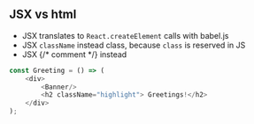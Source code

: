 ## JSX vs html

* JSX translates to `React.createElement` calls with babel.js
* JSX `className` instead class, because `class` is reserved in JS
* JSX {/* comment */} instead <!-- comment -->

````js
const Greeting = () => (
    <div>
        <Banner/>
        <h2 className="highlight"> Greetings!</h2>
    </div>
);
````